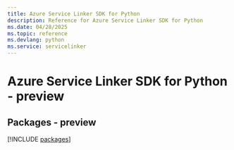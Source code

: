 ```yaml
---
title: Azure Service Linker SDK for Python
description: Reference for Azure Service Linker SDK for Python
ms.date: 04/28/2025
ms.topic: reference
ms.devlang: python
ms.service: servicelinker
---
```

# Azure Service Linker SDK for Python - preview
## Packages - preview
[!INCLUDE [packages](service-linker-index.md)]